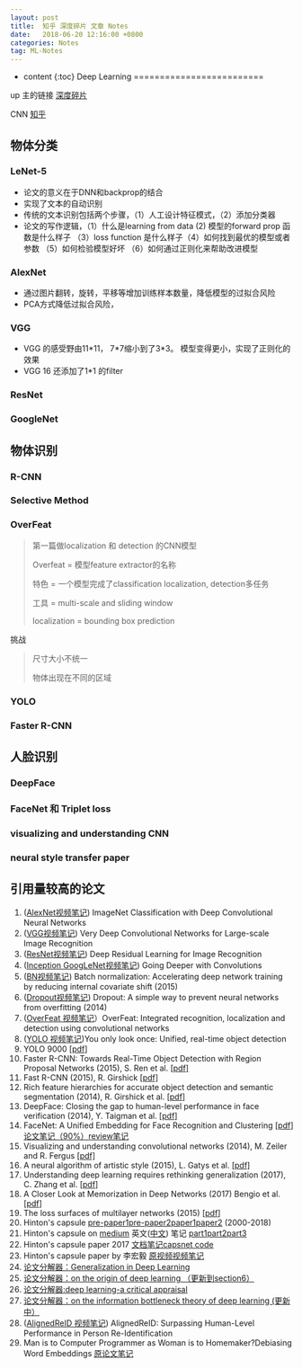 ```yaml
---
layout: post
title:  知乎 深度碎片 文章 Notes 
date:   2018-06-20 12:16:00 +0800
categories: Notes
tag: ML-Notes
---
```


* content
{:toc}
Deep Learning 
=========================

up 主的链接 [深度碎片](https://zhuanlan.zhihu.com/c_170572456)

CNN [知乎](https://zhuanlan.zhihu.com/p/34619675)

## 物体分类

### LeNet-5

- 论文的意义在于DNN和backprop的结合
- 实现了文本的自动识别
- 传统的文本识别包括两个步骤，（1）人工设计特征模式，（2）添加分类器
- 论文的写作逻辑，（1）什么是learning from data (2) 模型的forward prop 函数是什么样子 （3）loss function 是什么样子（4）如何找到最优的模型或者参数 （5）如何检验模型好坏 （6）如何通过正则化来帮助改进模型

### AlexNet

- 通过图片翻转，旋转，平移等增加训练样本数量，降低模型的过拟合风险
- PCA方式降低过拟合风险，

### VGG

- VGG 的感受野由11\*11， 7\*7缩小到了3\*3。 模型变得更小，实现了正则化的效果
- VGG 16 还添加了1\*1 的filter



### ResNet





### GoogleNet









## 物体识别

### R-CNN



### Selective Method



### OverFeat

> 第一篇做localization 和 detection 的CNN模型
>
> Overfeat = 模型feature extractor的名称
>
> 特色 = 一个模型完成了classification localization, detection多任务
>
> 工具 = multi-scale and sliding window
>
> localization = bounding box prediction

挑战

> 尺寸大小不统一
>
> 物体出现在不同的区域

### YOLO



### Faster R-CNN





## 人脸识别

### DeepFace



### FaceNet 和 Triplet loss



### visualizing and understanding CNN



### neural style transfer paper





## 引用量较高的论文

1. ([AlexNet视频笔记](https://zhuanlan.zhihu.com/p/30954591)) ImageNet Classification with Deep Convolutional Neural Networks
2. ([VGG视频笔记](https://zhuanlan.zhihu.com/p/30954591)) Very Deep Convolutional Networks for Large-scale Image Recognition
3. ([ResNet视频笔记](https://zhuanlan.zhihu.com/p/30981686)) Deep Residual Learning for Image Recognition
4. ([Inception GoogLeNet视频笔记](https://zhuanlan.zhihu.com/p/31002146)) Going Deeper with Convolutions
5. ([BN视频笔记](https://zhuanlan.zhihu.com/p/31046868)) Batch normalization: Accelerating deep network training by reducing internal covariate shift (2015)
6. ([Dropout视频笔记](https://zhuanlan.zhihu.com/p/31120926)) Dropout: A simple way to prevent neural networks from overfitting (2014)
7. ([OverFeat 视频笔记](https://zhuanlan.zhihu.com/p/31234308)）OverFeat: Integrated recognition, localization and detection using convolutional networks
8. ([YOLO 视频笔记](https://zhuanlan.zhihu.com/p/31251773?group_id=916677747494858752))You only look once: Unified, real-time object detection
9. YOLO 9000 [[pdf](https://link.zhihu.com/?target=https%3A//arxiv.org/pdf/1612.08242.pdf)]
10. Faster R-CNN: Towards Real-Time Object Detection with Region Proposal Networks (2015), S. Ren et al. [[pdf\]](https://link.zhihu.com/?target=http%3A//papers.nips.cc/paper/5638-faster-r-cnn-towards-real-time-object-detection-with-region-proposal-networks.pdf)
11. Fast R-CNN (2015), R. Girshick [[pdf\]](https://link.zhihu.com/?target=http%3A//www.cv-foundation.org/openaccess/content_iccv_2015/papers/Girshick_Fast_R-CNN_ICCV_2015_paper.pdf)
12. Rich feature hierarchies for accurate object detection and semantic segmentation (2014), R. Girshick et al. [[pdf\]](https://link.zhihu.com/?target=http%3A//www.cv-foundation.org/openaccess/content_cvpr_2014/papers/Girshick_Rich_Feature_Hierarchies_2014_CVPR_paper.pdf)
13. DeepFace: Closing the gap to human-level performance in face verification (2014), Y. Taigman et al. [[pdf\]](https://link.zhihu.com/?target=http%3A//www.cv-foundation.org/openaccess/content_cvpr_2014/papers/Taigman_DeepFace_Closing_the_2014_CVPR_paper.pdf)
14. FaceNet: A Unified Embedding for Face Recognition and Clustering [[pdf](https://link.zhihu.com/?target=https%3A//arxiv.org/abs/1503.03832)] [论文笔记（90%）](https://zhuanlan.zhihu.com/p/32049245)[review笔记](https://zhuanlan.zhihu.com/p/32110109)
15. Visualizing and understanding convolutional networks (2014), M. Zeiler and R. Fergus [[pdf\]](https://link.zhihu.com/?target=http%3A//arxiv.org/pdf/1311.2901)
16. A neural algorithm of artistic style (2015), L. Gatys et al. [[pdf\]](https://link.zhihu.com/?target=https%3A//arxiv.org/pdf/1508.06576)
17. Understanding deep learning requires rethinking generalization (2017), C. Zhang et al. [[pdf\]](https://link.zhihu.com/?target=https%3A//arxiv.org/pdf/1611.03530)
18. A Closer Look at Memorization in Deep Networks (2017) Bengio et al. [[pdf](https://link.zhihu.com/?target=https%3A//arxiv.org/abs/1706.05394)]
19. The loss surfaces of multilayer networks (2015) [[pdf](https://link.zhihu.com/?target=http%3A//proceedings.mlr.press/v38/choromanska15.pdf)]
20. Hinton's capsule [pre-paper1](https://link.zhihu.com/?target=http%3A//www.cs.toronto.edu/%7Efritz/absps/nips99ywt.pdf)[pre-paper2](https://link.zhihu.com/?target=http%3A//www.cs.toronto.edu/%7Efritz/absps/transauto6.pdf)[paper1](https://link.zhihu.com/?target=https%3A//arxiv.org/abs/1710.09829)[paper2](https://link.zhihu.com/?target=https%3A//openreview.net/pdf%3Fid%3DHJWLfGWRb) (2000-2018)
21. Hinton's capsule on [medium](https://link.zhihu.com/?target=https%3A//medium.com/ai%25C2%25B3-theory-practice-business/understanding-hintons-capsule-networks-part-i-intuition-b4b559d1159b) 英文([中文](https://zhuanlan.zhihu.com/p/31262148)) 笔记 [part1](https://zhuanlan.zhihu.com/p/31777460)[part2](https://zhuanlan.zhihu.com/p/31789728)[part3](https://zhuanlan.zhihu.com/p/31813017)
22. Hinton's capsule paper 2017 [文档笔记](https://zhuanlan.zhihu.com/p/31834356)[capsnet code](https://link.zhihu.com/?target=https%3A//github.com/soskek/dynamic_routing_between_capsules/blob/master/nets.py%23L103)
23. Hinton's capsule paper by 李宏毅 [原视频](https://link.zhihu.com/?target=https%3A//www.bilibili.com/video/av16583439/)[视频笔记](https://link.zhihu.com/?target=https%3A//www.bilibili.com/video/av17214881/)
24. [论文分解器：Generalization in Deep Learning](https://zhuanlan.zhihu.com/p/32298476)
25. [论文分解器：on the origin of deep learning （更新到section6）](https://zhuanlan.zhihu.com/p/32338470)
26. [论文分解器:deep learning-a critical appraisal](https://zhuanlan.zhihu.com/p/32679965)
27. [论文分解器：on the information bottleneck theory of deep learning (更新中）](https://zhuanlan.zhihu.com/p/32718190)
28. ([AlignedReID 视频笔记](https://zhuanlan.zhihu.com/p/31401390)) AlignedReID: Surpassing Human-Level Performance in Person Re-Identification
29. Man is to Computer Programmer as Woman is to Homemaker?Debiasing Word Embeddings [原论文](https://link.zhihu.com/?target=https%3A//arxiv.org/pdf/1607.06520.pdf)[笔记](https://link.zhihu.com/?target=https%3A//www.bilibili.com/video/av18994337/%23page%3D23)
